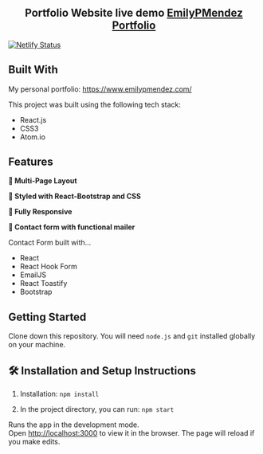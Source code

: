 <h2 align="center">
  Portfolio Website live demo
  <a href="https://emilypmendez-portfolio.herokuapp.com/" target="_blank">EmilyPMendez Portfolio</a>
</h2>

[![Netlify Status](https://api.netlify.com/api/v1/badges/ebe3ba7e-82ce-4f65-a51e-7915a453d195/deploy-status)](https://app.netlify.com/sites/emilypmendez-portfolio/deploys)

## Built With

My personal portfolio: <a href="https://www.emilypmendez.com/" target="_blank">https://www.emilypmendez.com/</a> <br/>

This project was built using the following tech stack:

- React.js
- CSS3
- Atom.io

## Features

**📖 Multi-Page Layout**

**🎨 Styled with React-Bootstrap and CSS**

**📱 Fully Responsive**

**📝 Contact form with functional mailer**

Contact Form built with...

- React
- React Hook Form
- EmailJS
- React Toastify
- Bootstrap

## Getting Started

Clone down this repository. You will need `node.js` and `git` installed globally on your machine.

## 🛠 Installation and Setup Instructions

1. Installation: `npm install`

2. In the project directory, you can run: `npm start`

Runs the app in the development mode.\
Open [http://localhost:3000](http://localhost:3000) to view it in the browser.
The page will reload if you make edits.
